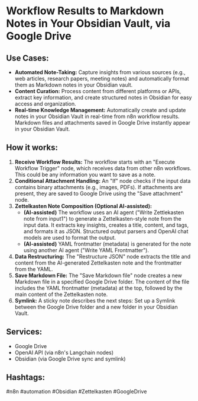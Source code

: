 # Workflow Results to Markdown Notes in Your Obsidian Vault, via Google Drive

## Use Cases:

- **Automated Note-Taking:** Capture insights from various sources (e.g., web articles, research papers, meeting notes) and automatically format them as Markdown notes in your Obsidian vault.
- **Content Curation:** Process content from different platforms or APIs, extract key information, and create structured notes in Obsidian for easy access and organization.
- **Real-time Knowledge Management:** Automatically create and update notes in your Obsidian Vault in real-time from n8n workflow results. Markdown files and attachments saved in Google Drive instantly appear in your Obsidian Vault.

## How it works:

1.  **Receive Workflow Results:** The workflow starts with an "Execute Workflow Trigger" node, which receives data from other n8n workflows. This could be any information you want to save as a note.
2.  **Conditional Attachment Handling:** An "If" node checks if the input data contains binary attachments (e.g., images, PDFs). If attachments are present, they are saved to Google Drive using the "Save attachment" node.
3.  **Zettelkasten Note Composition (Optional AI-assisted):**
    *   **(AI-assisted)** The workflow uses an AI agent ("Write Zettlekasten note from input1") to generate a Zettelkasten-style note from the input data. It extracts key insights, creates a title, content, and tags, and formats it as JSON. Structured output parsers and OpenAI chat models are used to format the output.
    *   **(AI-assisted)** YAML frontmatter (metadata) is generated for the note using another AI agent ("Write YAML Frontmatter").
4.  **Data Restructuring:** The "Restructure JSON" node extracts the title and content from the AI-generated Zettelkasten note and the frontmatter from the YAML.
5.  **Save Markdown File:** The "Save Markdown file" node creates a new Markdown file in a specified Google Drive folder. The content of the file includes the YAML frontmatter (metadata) at the top, followed by the main content of the Zettelkasten note.
6.  **Symlink:** A sticky note describes the next steps: Set up a Symlink between the Google Drive folder and a new folder in your Obsidian Vault.

## Services:

*   Google Drive
*   OpenAI API (via n8n's Langchain nodes)
*   Obsidian (via Google Drive sync and symlink)

## Hashtags:

#n8n #automation #Obsidian #Zettelkasten #GoogleDrive
